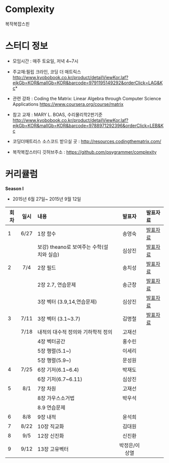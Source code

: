 # Complexity
복작복잡스핀 


# 스터디 정보 
* 모임시간 : 매주 토요일, 저녁 4~7시
* 주교재:필립 크라인, 코딩 더 매트릭스
http://www.kyobobook.co.kr/product/detailViewKor.laf?ejkGb=KOR&mallGb=KOR&barcode=9791195149292&orderClick=LAG&Kc*

* 관련 강좌 : Coding the Matrix: Linear Algebra through Computer Science Applications 
https://www.coursera.org/course/matrix

* 참고 교재 : MARY L. BOAS, 수리물리학2판기준
http://www.kyobobook.co.kr/product/detailViewKor.laf?ejkGb=KOR&mallGb=KOR&barcode=9788971292396&orderClick=LEB&Kc

* 코딩더매트리스 소스코드 받으실 곳 :
 http://resources.codingthematrix.com/
 
* 복작복잡스터디 깃허브주소 :
https://github.com/psygrammer/complexity


# 커리큘럼
<b>Season I</b>
* 2015년 6월 27일~ 2015년 9월 12일  

| 회차  | 일시   | 내용                                  | 발표자  |              발표자료                    |
| ----- |:------:| :-------------------------------------|:-------:|:---------------------------------------- |
| 1 |6/27|1장 함수 							|송영숙|[발표자료](      )|
|   |    |보강) theano로 보여주는 수학(설치와 실습)   |심상진|[발표자료](      )|
| 2 |7/4 |2장 필드 							|송치성|[발표자료](      )|
|   |    |2장 2.7, 연습문제					    |송근창|[발표자료]()     |
|   |    |3장 벡터 (3.9,14,연습문제)			   |심상진|[발표자료](      )|
| 3 |7/11|3장 벡터 (3.1~3.7)	            	 |김명철|[발표자료](      )|
|   |7/18|내적의 대수적 정의와 기하학적 정의  			|고재선|				|
|	|	 |4장 벡터공간							|홍수린||
|	|	 |5장 행렬(5.1~)						|이세리||
|	|	 |5장 행렬(5.9~)						|문성원||
| 4 |7/25|6장 기저(6.1~6.4)					|박재도||
|	|	 |6장 기저(6.7~6.11)					|심상진||
| 5 |8/1| 7장 차원								|고재선||
|	|   | 8장 가우스소거법						   |박우석||
|	|	| 8.9 연습문제							|	 ||
| 6 |8/8| 9장 내적								|윤석희||
| 7 |8/22| 10장 직교화							|김대원||
| 8 |9/5 | 12장 신진화							|신진환||
| 9 |9/12| 13장 고유벡터							|박정은/이상열||




